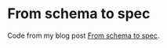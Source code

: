 # From schema to spec

Code from my blog post [From schema to spec](http://leeorengel.com/from-schema-to-spec/).
